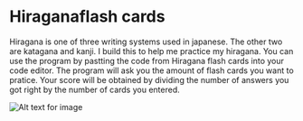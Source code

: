 # Hiraganaflash cards

Hiragana is one of three writing systems used in  japanese. The other two are katagana and kanji.
I build this to help me practice my hiragana.
You can use the program by pastting the code from Hiragana flash cards into your code editor.
The program will ask you the amount of flash cards you want to pratice.
Your score will be obtained by dividing the number of answers you got right by the number of cards you entered.


![Alt text for image](https://github.com/Katherine-Brown-8000/Hiragana_flash_cards/blob/main/hiragana.png)





